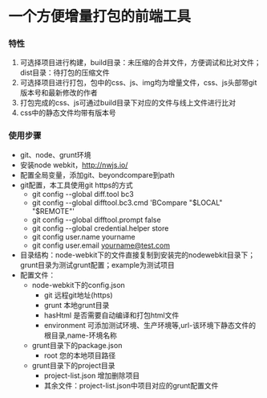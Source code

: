 # 一个方便增量打包的前端工具

### 特性

1. 可选择项目进行构建，build目录：未压缩的合并文件，方便调试和比对文件；dist目录：待打包的压缩文件
2. 可选择项目进行打包，包中的css、js、img均为增量文件，css、js头部带git版本号和最新修改的作者
3. 打包完成的css、js可通过build目录下对应的文件与线上文件进行比对
4. css中的静态文件均带有版本号

### 使用步骤

- git、node、grunt环境
- 安装node webkit，http://nwjs.io/
- 配置全局变量，添加git、beyondcompare到path
- git配置，本工具使用git https的方式
	- git config --global diff.tool bc3
	- git config --global difftool.bc3.cmd 'BCompare "$LOCAL" "$REMOTE"'
	- git config --global difftool.prompt false
	- git config --global credential.helper store
	- git config user.name yourname
	- git config user.email yourname@test.com
- 目录结构：node-webkit下的文件直接复制到安装完的nodewebkit目录下；grunt目录为测试grunt配置；example为测试项目
- 配置文件：
	- node-webkit下的config.json
		- git 远程git地址(https)
		- grunt 本地grunt目录
		- hasHtml 是否需要自动编译和打包html文件
		- environment 可添加测试环境、生产环境等,url-该环境下静态文件的根目录,name-环境名称
	- grunt目录下的package.json
		- root 您的本地项目路径
	- grunt目录下的project目录
		- project-list.json 增加删除项目
		- 其余文件：project-list.json中项目对应的grunt配置文件